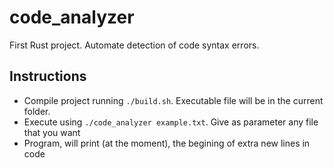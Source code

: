 # code_analyzer
First Rust project. Automate detection of code syntax errors. 

## Instructions
* Compile project running `./build.sh`. Executable file will be in the current folder.
* Execute using `./code_analyzer example.txt`. Give as parameter any file that you want
* Program, will print (at the moment), the begining of extra new lines in code

